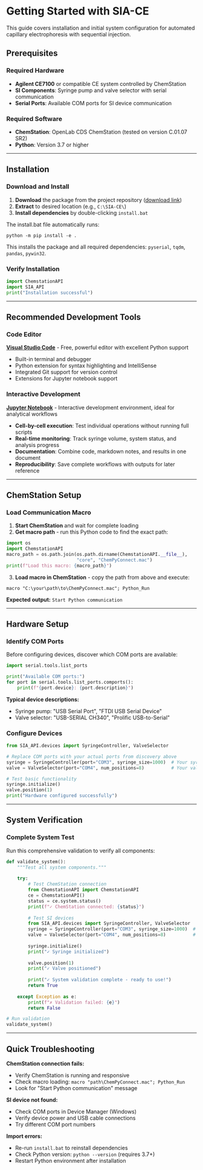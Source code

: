 # Getting Started with SIA-CE

This guide covers installation and initial system configuration for automated capillary electrophoresis with sequential injection.

## Prerequisites

### Required Hardware
- **Agilent CE7100** or compatible CE system controlled by ChemStation
- **SI Components**: Syringe pump and valve selector with serial communication
- **Serial Ports**: Available COM ports for SI device communication

### Required Software  
- **ChemStation**: OpenLab CDS ChemStation (tested on version C.01.07 SR2)
- **Python**: Version 3.7 or higher

---

## Installation

### Download and Install
1. **Download** the package from the project repository ([download link](https://github.com/Xixaus/SI-CE/archive/refs/heads/main.zip))
2. **Extract** to desired location (e.g., `C:\SIA-CE\`)
3. **Install dependencies** by double-clicking `install.bat`

The install.bat file automatically runs:
```batch
python -m pip install -e .
```

This installs the package and all required dependencies: `pyserial`, `tqdm`, `pandas`, `pywin32`.

### Verify Installation
```python
import ChemstationAPI
import SIA_API
print("Installation successful")
```

---

## Recommended Development Tools

### Code Editor
**[Visual Studio Code](https://code.visualstudio.com/)** - Free, powerful editor with excellent Python support

- Built-in terminal and debugger
- Python extension for syntax highlighting and IntelliSense
- Integrated Git support for version control
- Extensions for Jupyter notebook support

### Interactive Development
**[Jupyter Notebook](https://jupyter.org/)** - Interactive development environment, ideal for analytical workflows

- **Cell-by-cell execution**: Test individual operations without running full scripts
- **Real-time monitoring**: Track syringe volume, system status, and analysis progress
- **Documentation**: Combine code, markdown notes, and results in one document
- **Reproducibility**: Save complete workflows with outputs for later reference

---

## ChemStation Setup

### Load Communication Macro
1. **Start ChemStation** and wait for complete loading
2. **Get macro path** - run this Python code to find the exact path:

```python
import os
import ChemstationAPI
macro_path = os.path.join(os.path.dirname(ChemstationAPI.__file__), 
                          "core", "ChemPyConnect.mac")
print(f"Load this macro: {macro_path}")
```

3. **Load macro in ChemStation** - copy the path from above and execute:
```chemstation
macro "C:\your\path\to\ChemPyConnect.mac"; Python_Run
```

**Expected output:** `Start Python communication`

---

## Hardware Setup

### Identify COM Ports
Before configuring devices, discover which COM ports are available:

```python
import serial.tools.list_ports

print("Available COM ports:")
for port in serial.tools.list_ports.comports():
    print(f"{port.device}: {port.description}")
```

**Typical device descriptions:**

- Syringe pump: "USB Serial Port", "FTDI USB Serial Device"
- Valve selector: "USB-SERIAL CH340", "Prolific USB-to-Serial"

### Configure Devices
```python
from SIA_API.devices import SyringeController, ValveSelector

# Replace COM ports with your actual ports from discovery above
syringe = SyringeController(port="COM3", syringe_size=1000)  # Your syringe port
valve = ValveSelector(port="COM4", num_positions=8)          # Your valve port

# Test basic functionality
syringe.initialize()
valve.position(1)
print("Hardware configured successfully")
```

---

## System Verification

### Complete System Test
Run this comprehensive validation to verify all components:

```python
def validate_system():
    """Test all system components."""
    
    try:
        # Test ChemStation connection
        from ChemstationAPI import ChemstationAPI
        ce = ChemstationAPI()
        status = ce.system.status()
        print(f"✓ ChemStation connected: {status}")
        
        # Test SI devices  
        from SIA_API.devices import SyringeController, ValveSelector
        syringe = SyringeController(port="COM3", syringe_size=1000)  # Use your port
        valve = ValveSelector(port="COM4", num_positions=8)          # Use your port
        
        syringe.initialize()
        print("✓ Syringe initialized")
        
        valve.position(1)
        print("✓ Valve positioned")
        
        print("✓ System validation complete - ready to use!")
        return True
        
    except Exception as e:
        print(f"✗ Validation failed: {e}")
        return False

# Run validation
validate_system()
```

---

## Quick Troubleshooting

**ChemStation connection fails:**

- Verify ChemStation is running and responsive
- Check macro loading: `macro "path\ChemPyConnect.mac"; Python_Run`
- Look for "Start Python communication" message

**SI device not found:**

- Check COM ports in Device Manager (Windows)
- Verify device power and USB cable connections
- Try different COM port numbers

**Import errors:**

- Re-run `install.bat` to reinstall dependencies
- Check Python version: `python --version` (requires 3.7+)
- Restart Python environment after installation
